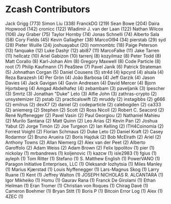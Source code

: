 Zcash Contributors
==================

Jack Grigg (773)
Simon Liu (338)
FranckDG (219)
Sean Bowe (204)
Daira Hopwood (142)
cronicc (122)
Wladimir J. van der Laan (122)
Nathan Wilcox (106)
Jay Graber (75)
Taylor Hornby (74)
Jonas Schnelli (74)
Alberto Sala (58)
Cory Fields (45)
Kevin Gallagher (38)
MarcoOl94 (34)
pierstab (29)
syd (28)
Pieter Wuille (24)
joshuayabut (20)
nomnombtc (18)
Paige Peterson (13)
fanquake (12)
Luke Dashjr (12)
abi87 (11)
MarcoFalke (11)
Jake Tarren (11)
hellcatz (10)
Ariel Gabizon (10)
tarrenj (8)
kozyilmaz (8)
Peter Todd (8)
Matt Corallo (8)
Karl-Johan Alm (8)
Gregory Maxwell (8)
Code Particle (8)
root (7)
Philip Kaufmann (7)
PeaStew (7)
Pavel Janík (6)
Patrick Strateman (5)
Johnathan Corgan (5)
Daniel Cousens (5)
str4d (4)
kpcyrd (4)
alsala (4)
Reza Barazesh (4)
Per Grön (4)
João Barbosa (4)
Jeff Garzik (4)
Jason Davies (4)
Jack Gavigan (4)
Gavin Andresen (4)
David Mercer (4)
Bjorn Hjortsberg (4)
Amgad Abdelhafez (4)
zebambam (3)
paveljanik (3)
lpescher (3)
Smrtz (3)
Jonathan "Duke" Leto (3)
Alfie John (3)
zathras-crypto (2)
unsystemizer (2)
pstab (2)
practicalswift (2)
mruddy (2)
instagibbs (2)
g666 (2)
emilrus (2)
dexX7 (2)
daniel (2)
codeparticle (2)
calebogden (2)
ca333 (2)
aniemerg (2)
Stephen (2)
Scott (2)
Ross Nicoll (2)
Robert C. Seacord (2)
René Nyffenegger (2)
Pavel Vasin (2)
Paul Georgiou (2)
Nathaniel Mahieu (2)
Murilo Santana (2)
Matt Quinn (2)
Leo Arias (2)
Kevin Pan (2)
Joshua Yabut (2)
Jorge Timón (2)
Joe Turgeon (2)
Ian Kelling (2)
ITH4Coinomia (2)
Forrest Voight (2)
Florian Schmaus (2)
Duke Leto (2)
Daniel Kraft (2)
Casey Rodarmor (2)
Bruno Arueira (2)
Boris Hajduk (2)
Bob McElrath (2)
Ariel (2)
Anthony Towns (2)
Allan Niemerg (2)
Alex van der Peet (2)
Alberto Garoffolo (2)
Adam Weiss (2)
Adam Brown (2)
​Felix Ippolitov (1)
pier (1)
nickolay (1)
mrbandrews (1)
koljenovic (1)
kazcw (1)
isle2983 (1)
fgius (1)
ayleph (1)
Tom Ritter (1)
Stefano (1)
S. Matthew English (1)
PowerVANO (1)
Paragon Initiative Enterprises, LLC (1)
Oleksandr Iozhytsia (1)
Miles Manley (1)
Marius Kjærstad (1)
Louis Nyffenegger (1)
Lars-Magnus Skog (1)
Larry Ruane (1)
Kent (1)
Jeffrey Walton (1)
JOSEPH NICHOLAS R. ALCANTARA (1)
Igor Mikheiko (1)
Homu (1)
Gaurav Rana (1)
Franck De Girolami (1)
Ethan Heilman (1)
Eran Tromer (1)
Christian von Roques (1)
Chirag Davé (1)
Cameron Boehmer (1)
Bryan Stitt (1)
Boris P (1)
Bitcoin Error Log (1)
Alex (1)
4ZEC (1)
